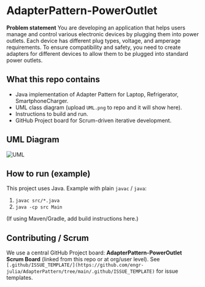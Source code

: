 # AdapterPattern-PowerOutlet

**Problem statement**
You are developing an application that helps users manage and control various electronic devices by plugging them into power outlets. Each device has different plug types, voltage, and amperage requirements. To ensure compatibility and safety, you need to create adapters for different devices to allow them to be plugged into standard power outlets.

## What this repo contains
- Java implementation of Adapter Pattern for Laptop, Refrigerator, SmartphoneCharger.
- UML class diagram (upload `UML.png` to repo and it will show here).
- Instructions to build and run.
- GitHub Project board for Scrum-driven iterative development.

## UML Diagram
![UML](./UML.png)  <!-- upload UML.png later -->

## How to run (example)
This project uses Java. Example with plain `javac` / `java`:
1. `javac src/*.java`
2. `java -cp src Main`

(If using Maven/Gradle, add build instructions here.)

## Contributing / Scrum
We use a central GitHub Project board: **AdapterPattern-PowerOutlet Scrum Board** (linked from this repo or at org/user level). See `[.github/ISSUE_TEMPLATE/](https://github.com/engr-julia/AdapterPattern/tree/main/.github/ISSUE_TEMPLATE)` for issue templates.

